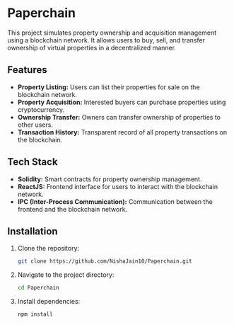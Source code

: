 # Paperchain

This project simulates property ownership and acquisition management using a blockchain network. It allows users to buy, sell, and transfer ownership of virtual properties in a decentralized manner.

## Features

- **Property Listing:** Users can list their properties for sale on the blockchain network.
- **Property Acquisition:** Interested buyers can purchase properties using cryptocurrency.
- **Ownership Transfer:** Owners can transfer ownership of properties to other users.
- **Transaction History:** Transparent record of all property transactions on the blockchain.

## Tech Stack

- **Solidity:** Smart contracts for property ownership management.
- **ReactJS:** Frontend interface for users to interact with the blockchain network.
- **IPC (Inter-Process Communication):** Communication between the frontend and the blockchain network.

## Installation

1. Clone the repository:
   ```bash
   git clone https://github.com/NishaJain10/Paperchain.git
2. Navigate to the project directory:
   ```bash
   cd Paperchain
3. Install dependencies:
   ```bash
   npm install

